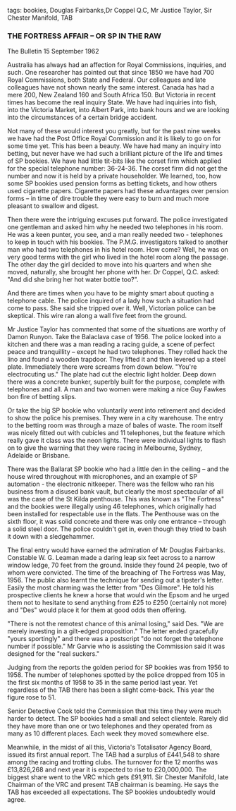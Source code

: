 tags: bookies, Douglas Fairbanks,Dr Coppel Q.C, Mr Justice Taylor, Sir Chester Manifold, TAB

### THE FORTRESS AFFAIR – OR SP IN THE RAW

The Bulletin 15 September 1962

Australia has always had an affection for Royal Commissions, inquiries, and such. One researcher has pointed out that since 1850 we have had 700 Royal Commissions, both State and Federal. Our colleagues and late colleagues have not shown nearly the same interest. Canada has had a mere 200, New Zealand 160 and South Africa 150. But Victoria in recent times has become the real inquiry State. We have had inquiries into fish, into the Victoria Market, into Albert Park, into bank hours and we are looking into the circumstances of a certain bridge accident.

Not many of these would interest you greatly, but for the past nine weeks we have had the Post Office Royal Commission and it is likely to go on for some time yet. This has been a beauty. We have had many an inquiry into betting, but never have we had such a brilliant picture of the life and times of SP bookies. We have had little tit-bits like the corset firm which applied for the special telephone number: 36-24-36. The corset firm did not get the number and now it is held by a private householder. We learned, too, how some SP bookies used pension forms as betting tickets, and how others used cigarette papers. Cigarette papers had these advantages over pension forms – in time of dire trouble they were easy to burn and much more pleasant to swallow and digest.

Then there were the intriguing excuses put forward. The police investigated one gentleman and asked him why he needed two telephones in his room. He was a keen punter, you see, and a man really needed two - telephones to keep in touch with his bookies. The P.M.G. investigators talked to another man who had two telephones in his hotel room. How come? Well, he was on very good terms with the girl who lived in the hotel room along the passage. The other day the girl decided to move into his quarters and when she moved, naturally, she brought her phone with her. Dr Coppel, Q.C. asked: "And did she bring her hot water bottle too?". 

And there are times when you have to be mighty smart about quoting a telephone cable. The police inquired of a lady how such a situation had come to pass. She said she tripped over it. Well, Victorian police can be skeptical. This wire ran along a wall five feet from the ground.

Mr Justice Taylor has commented that some of the situations are worthy of Damon Runyon. Take the Balaclava case of 1956. The police looked into a kitchen and there was a man reading a racing guide, a scene of perfect peace and tranquillity – except he had two telephones. They rolled hack the lino and found a wooden trapdoor. They lifted it and then levered up a steel plate. Immediately there were screams from down below. "You're electrocuting us." The plate had cut the electric light holder.
Deep down there was a concrete bunker, superbly built for the purpose, complete with telephones and all. A man and two women were making a nice Guy Fawkes bon fire of betting slips.

Or take the big SP bookie who voluntarily went into retirement and decided to show the police his premises. They were in a city warehouse. The entry to the betting room was through a maze of bales of waste. The room itself was nicely fitted out with cubicles and 11 telephones, but the feature which really gave it class was the neon lights. There were individual lights to flash on to give the warning that they were racing in Melbourne, Sydney, Adelaide or Brisbane.

There was the Ballarat SP bookie who had a little den in the ceiling – and the house wired throughout with microphones, and an example of SP automation - the electronic nitkeeper. There was the fellow who ran his business from a disused bank vault, but clearly the most spectacular of all was the case of the St Kilda penthouse. This was known as "The Fortress" and the bookies were illegally using 46 telephones, which originally had been installed for respectable use in the flats. The Penthouse was on the sixth floor, it was solid concrete and there was only one entrance – through a solid steel door. The police couldn't get in, even though they tried to bash it down with a sledgehammer.

The final entry would have earned the admiration of Mr Douglas Fairbanks. Constable W. G. Leaman made a daring leap six feet across to a narrow window ledge, 70 feet from the ground. Inside they found 24 people, two of whom were convicted. The time of the breaching of The Fortress was May, 1956.
The public also learnt the technique for sending out a tipster's letter. Easily the most charming was the letter from "Des Gilmore". He told his prospective clients he knew a horse that would win the Epsom and he urged them not to hesitate to send anything from £25 to £250 (certainly not more) and "Des" would place it for them at good odds then offering.

"There is not the remotest chance of this animal losing," said Des. "We are merely investing in a gilt-edged proposition." The letter ended gracefully "yours sportingly" and there was a postscript "do not forget the telephone number if possible." Mr Garvie who is assisting the Commission said it was designed for the "real suckers."

Judging from the reports the golden period for SP bookies was from 1956 to 1958. The number of telephones spotted by the police dropped from 105 in the first six months of 1958 to 35 in the same period last year. Yet regardless of the TAB there has been a slight come-back. This year the figure rose to 51.

Senior Detective Cook told the Commission that this time they were much harder to detect. The SP bookies had a small and select clientele. Rarely did they have more than one or two telephones and they operated from as many as 10 different places. Each week they moved somewhere else.

Meanwhile, in the midst of all this, Victoria's Totalisator Agency Board, issued its first annual report. The TAB had a surplus of £441,548 to share among the racing and trotting clubs. The turnover for the 12 months was £13,826,268 and next year it is expected to rise to £20,000,000. The biggest share went to the VRC which
gets £91,911. Sir Chester Manifold, late Chairman of the VRC and present TAB chairman is beaming. He says the TAB has exceeded all expectations. The SP bookies undoubtedly would agree.
